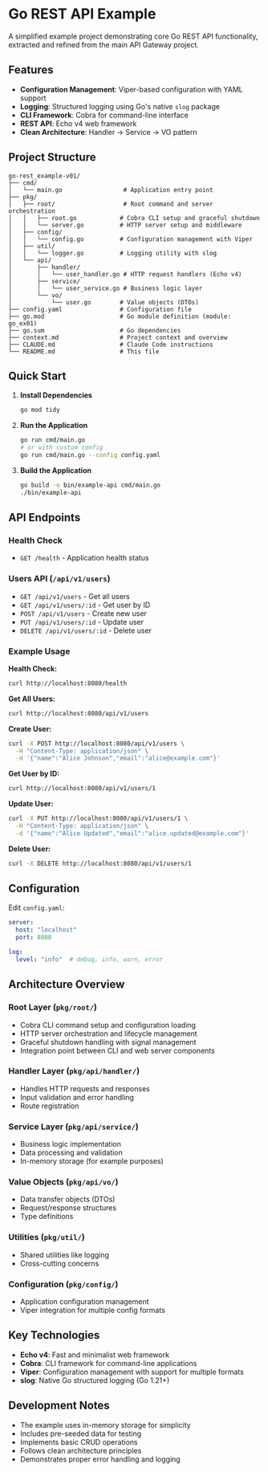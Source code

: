 # Go REST API Example

A simplified example project demonstrating core Go REST API functionality, extracted and refined from the main API Gateway project.

## Features

- **Configuration Management**: Viper-based configuration with YAML support
- **Logging**: Structured logging using Go's native `slog` package
- **CLI Framework**: Cobra for command-line interface
- **REST API**: Echo v4 web framework
- **Clean Architecture**: Handler → Service → VO pattern

## Project Structure

```
go-rest_example-v01/
├── cmd/
│   └── main.go                 # Application entry point
├── pkg/
│   ├── root/                   # Root command and server orchestration
│   │   ├── root.go            # Cobra CLI setup and graceful shutdown
│   │   └── server.go          # HTTP server setup and middleware
│   ├── config/
│   │   └── config.go          # Configuration management with Viper
│   ├── util/
│   │   └── logger.go          # Logging utility with slog
│   └── api/
│       ├── handler/
│       │   └── user_handler.go # HTTP request handlers (Echo v4)
│       ├── service/
│       │   └── user_service.go # Business logic layer
│       └── vo/
│           └── user.go        # Value objects (DTOs)
├── config.yaml                # Configuration file
├── go.mod                     # Go module definition (module: go_ex01)
├── go.sum                     # Go dependencies
├── context.md                 # Project context and overview
├── CLAUDE.md                  # Claude Code instructions
└── README.md                  # This file
```

## Quick Start

1. **Install Dependencies**
   ```bash
   go mod tidy
   ```

2. **Run the Application**
   ```bash
   go run cmd/main.go
   # or with custom config
   go run cmd/main.go --config config.yaml
   ```

3. **Build the Application**
   ```bash
   go build -o bin/example-api cmd/main.go
   ./bin/example-api
   ```

## API Endpoints

### Health Check
- `GET /health` - Application health status

### Users API (`/api/v1/users`)

- `GET /api/v1/users` - Get all users
- `GET /api/v1/users/:id` - Get user by ID
- `POST /api/v1/users` - Create new user
- `PUT /api/v1/users/:id` - Update user
- `DELETE /api/v1/users/:id` - Delete user

### Example Usage

**Health Check:**
```bash
curl http://localhost:8080/health
```

**Get All Users:**
```bash
curl http://localhost:8080/api/v1/users
```

**Create User:**
```bash
curl -X POST http://localhost:8080/api/v1/users \
  -H "Content-Type: application/json" \
  -d '{"name":"Alice Johnson","email":"alice@example.com"}'
```

**Get User by ID:**
```bash
curl http://localhost:8080/api/v1/users/1
```

**Update User:**
```bash
curl -X PUT http://localhost:8080/api/v1/users/1 \
  -H "Content-Type: application/json" \
  -d '{"name":"Alice Updated","email":"alice.updated@example.com"}'
```

**Delete User:**
```bash
curl -X DELETE http://localhost:8080/api/v1/users/1
```

## Configuration

Edit `config.yaml`:

```yaml
server:
  host: "localhost"
  port: 8080

log:
  level: "info"  # debug, info, warn, error
```

## Architecture Overview

### Root Layer (`pkg/root/`)
- Cobra CLI command setup and configuration loading
- HTTP server orchestration and lifecycle management
- Graceful shutdown handling with signal management
- Integration point between CLI and web server components

### Handler Layer (`pkg/api/handler/`)
- Handles HTTP requests and responses
- Input validation and error handling
- Route registration

### Service Layer (`pkg/api/service/`)
- Business logic implementation
- Data processing and validation
- In-memory storage (for example purposes)

### Value Objects (`pkg/api/vo/`)
- Data transfer objects (DTOs)
- Request/response structures
- Type definitions

### Utilities (`pkg/util/`)
- Shared utilities like logging
- Cross-cutting concerns

### Configuration (`pkg/config/`)
- Application configuration management
- Viper integration for multiple config formats

## Key Technologies

- **Echo v4**: Fast and minimalist web framework
- **Cobra**: CLI framework for command-line applications
- **Viper**: Configuration management with support for multiple formats
- **slog**: Native Go structured logging (Go 1.21+)

## Development Notes

- The example uses in-memory storage for simplicity
- Includes pre-seeded data for testing
- Implements basic CRUD operations
- Follows clean architecture principles
- Demonstrates proper error handling and logging